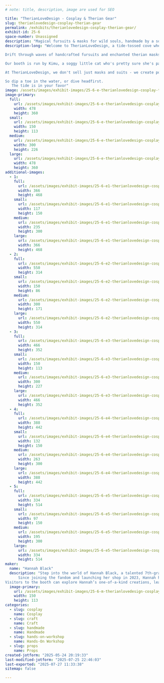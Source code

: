 ```yaml
---
# note: title, description, image are used for SEO

title: "TherianLoveDesign - Cosplay & Therian Gear"
slug: therianlovedesign-cosplay-therian-gear
permalink: /exhibits/therianlovedesign-cosplay-therian-gear/
exhibit-id: 25-6
space-number: Unassigned
description: "Magical fursuits & masks for wild souls, handmade by a soggy cat with sea-sparkle dreams."
description-long: "Welcome to TherianLoveDesign, a tide-tossed cove where magic gathers in pools and puddles, and creatures of every realm come to find their true form.

Drift through waves of handcrafted fursuits and enchanted therian masks - each one lovingly summoned by paws, stitched with starlight, and kissed by the sea. Here, tails swish with mischief, ears twitch with mystery, and masks whisper forgotten forest songs or ocean secrets. weather you're a land-bounder howler, a deep-sea dreamer, or something that dances between dimensions, you'll find a disguise that fits the wild in your soul.

Our booth is run by Kimu, a soggy little cat who's pretty sure she's part shark and 100% dedicated to make you sparkle in your own creature form. She's known to collect magical items from sea foam, puddles and very questionable treasure chests - and now she's haring them with you.

At TherianLoveDesign, we don't sell just masks and suits - we create portals. Portals to the beast inside, the dream creature waiting to be seen, or the splashy, chaotic soul that simply needs a tail and a hug.

So dip a toe in the water, or dive headfirst.
   The tide is in your favor"
image: /assets/images/exhibit-images/25-6-e-therianlovedesign-cosplay-therian-gear-img-2591-8167-300x226.JPEG
image-primary: 
  full:
    url: /assets/images/exhibit-images/25-6-e-therianlovedesign-cosplay-therian-gear-img-2591-8167-full.JPEG
    width: 478
    height: 360
  small:
    url: /assets/images/exhibit-images/25-6-e-therianlovedesign-cosplay-therian-gear-img-2591-8167-150x113.JPEG
    width: 150
    height: 113
  medium:
    url: /assets/images/exhibit-images/25-6-e-therianlovedesign-cosplay-therian-gear-img-2591-8167-300x226.JPEG
    width: 300
    height: 226
  large:
    url: /assets/images/exhibit-images/25-6-e-therianlovedesign-cosplay-therian-gear-img-2591-8167-478x360.JPEG
    width: 478
    height: 360
additional-images: 
  - 1:
    full:
      url: /assets/images/exhibit-images/25-6-e1-therianlovedesign-cosplay-therian-gear-img-2558-1-full.JPEG
      width: 366
      height: 468
    small:
      url: /assets/images/exhibit-images/25-6-e1-therianlovedesign-cosplay-therian-gear-img-2558-1-117x150.JPEG
      width: 117
      height: 150
    medium:
      url: /assets/images/exhibit-images/25-6-e1-therianlovedesign-cosplay-therian-gear-img-2558-1-235x300.JPEG
      width: 235
      height: 300
    large:
      url: /assets/images/exhibit-images/25-6-e1-therianlovedesign-cosplay-therian-gear-img-2558-1-366x468.JPEG
      width: 366
      height: 468
  - 2:
    full:
      url: /assets/images/exhibit-images/25-6-e2-therianlovedesign-cosplay-therian-gear-img-2582-full.JPEG
      width: 550
      height: 314
    small:
      url: /assets/images/exhibit-images/25-6-e2-therianlovedesign-cosplay-therian-gear-img-2582-150x86.JPEG
      width: 150
      height: 86
    medium:
      url: /assets/images/exhibit-images/25-6-e2-therianlovedesign-cosplay-therian-gear-img-2582-300x171.JPEG
      width: 300
      height: 171
    large:
      url: /assets/images/exhibit-images/25-6-e2-therianlovedesign-cosplay-therian-gear-img-2582-550x314.JPEG
      width: 550
      height: 314
  - 3:
    full:
      url: /assets/images/exhibit-images/25-6-e3-therianlovedesign-cosplay-therian-gear-img-2596-6374-full.JPEG
      width: 466
      height: 352
    small:
      url: /assets/images/exhibit-images/25-6-e3-therianlovedesign-cosplay-therian-gear-img-2596-6374-150x113.JPEG
      width: 150
      height: 113
    medium:
      url: /assets/images/exhibit-images/25-6-e3-therianlovedesign-cosplay-therian-gear-img-2596-6374-300x227.JPEG
      width: 300
      height: 227
    large:
      url: /assets/images/exhibit-images/25-6-e3-therianlovedesign-cosplay-therian-gear-img-2596-6374-466x352.JPEG
      width: 466
      height: 352
  - 4:
    full:
      url: /assets/images/exhibit-images/25-6-e4-therianlovedesign-cosplay-therian-gear-img-2568-full.JPEG
      width: 388
      height: 442
    small:
      url: /assets/images/exhibit-images/25-6-e4-therianlovedesign-cosplay-therian-gear-img-2568-132x150.JPEG
      width: 132
      height: 150
    medium:
      url: /assets/images/exhibit-images/25-6-e4-therianlovedesign-cosplay-therian-gear-img-2568-263x300.JPEG
      width: 263
      height: 300
    large:
      url: /assets/images/exhibit-images/25-6-e4-therianlovedesign-cosplay-therian-gear-img-2568-388x442.JPEG
      width: 388
      height: 442
  - 5:
    full:
      url: /assets/images/exhibit-images/25-6-e5-therianlovedesign-cosplay-therian-gear-img-2600-full.JPEG
      width: 334
      height: 514
    small:
      url: /assets/images/exhibit-images/25-6-e5-therianlovedesign-cosplay-therian-gear-img-2600-97x150.JPEG
      width: 97
      height: 150
    medium:
      url: /assets/images/exhibit-images/25-6-e5-therianlovedesign-cosplay-therian-gear-img-2600-195x300.JPEG
      width: 195
      height: 300
    large:
      url: /assets/images/exhibit-images/25-6-e5-therianlovedesign-cosplay-therian-gear-img-2600-334x514.JPEG
      width: 334
      height: 514
maker: 
  name: "Hannah Black"
  description: "Step into the world of Hannah Black, a talented 7th-grade cosplayer and fursuit maker with a passion for blending personal identity and craftsmanship. Awakened as a therian at the age of 10, Hannah has always felt a deep connection to the animal world, and this unique experience is the heart and soul of her creations.
      Since joining the fandom and launching her shop in 2023, Hannah has specialized in creating custom fursuits and therian masks that allow others to express their identities, whether they’re embracing their therian nature or simply passionate about cosplay. Each piece is a reflection of her personal journey and dedication to the art of self-expression.
Visitors to the booth can explore Hannah’s one-of-a-kind creations, learn about the intricacies of fursuit making, and discover the meaning behind therian masks. Whether you're already part of the fandom or just curious, Hannah’s creations offer a unique glimpse into this vibrant and creative world."
  image-primary:
    url: /assets/images/exhibit-images/25-6-m-therianlovedesign-cosplay-therian-gear-img-2591-150x113.JPEG
    width: 150
    height: 113
categories: 
  - slug: cosplay
    name: Cosplay
  - slug: craft
    name: Craft
  - slug: handmade
    name: Handmade
  - slug: hands-on-workshop
    name: Hands-On Workshop
  - slug: props
    name: Props
created-jotform: "2025-05-24 20:19:33"
last-modified-jotform: "2025-07-25 22:46:03"
last-exported: "2025-07-27 11:33:38"
sitemap: false

---
```


